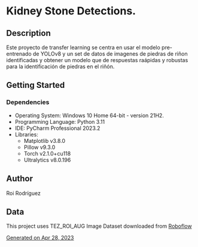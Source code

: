 #  Kidney Stone Detections.


## Description

Este proyecto de transfer learning se centra en usar el modelo pre-entrenado de YOLOv8 y un set de datos de imagenes de piedras de riñon identificadas y obtener un modelo que de respuestas raápidas y robustas para la identificación de piedras en el riñón.
## Getting Started

### Dependencies

* Operating System: Windows 10 Home 64-bit - version 21H2.
* Programming Language: Python 3.11
* IDE: PyCharm Professional 2023.2
* Libraries:
  * Matplotlib v3.8.0
  * Pillow v9.3.0
  * Torch v2.1.0+cu118
  * Ultralytics v8.0.196




## Author
Roi Rodríguez

## Data

This project uses TEZ_ROI_AUG Image Dataset downloaded from [Roboflow](https://universe.roboflow.com) 

[Generated on Apr 28, 2023](https://universe.roboflow.com/tez-nwkf5/tez_roi_aug/dataset/3)
